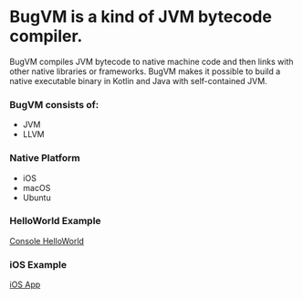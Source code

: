 # BugVM is a kind of JVM bytecode compiler.

BugVM compiles JVM bytecode to native machine code and then links with other native libraries or frameworks.
BugVM makes it possible to build a native executable binary in Kotlin and Java with self-contained JVM.


### BugVM consists of:

* JVM
* LLVM


### Native Platform

* iOS
* macOS
* Ubuntu


### HelloWorld Example

[Console HelloWorld](https://github.com/bugvm/bugvm-helloworld)


### iOS Example

[iOS App](https://github.com/bugvm/bugvm-ios)
